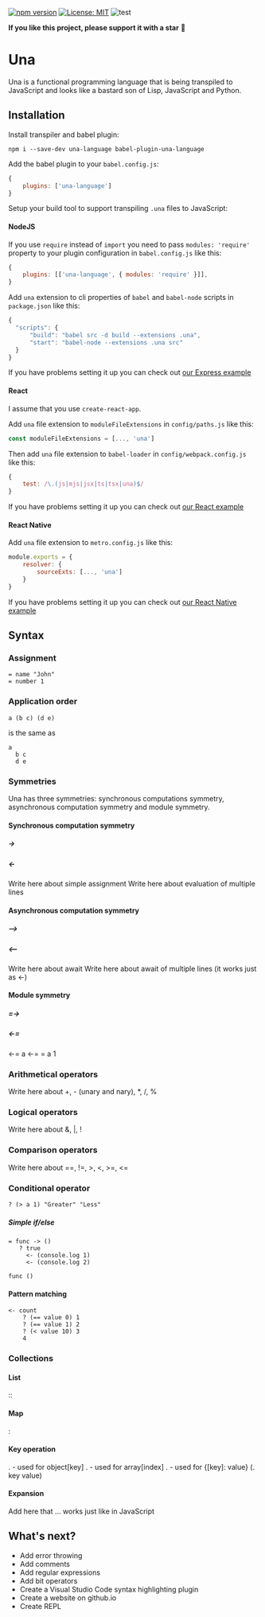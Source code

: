 [![npm version](https://img.shields.io/npm/v/una-language)](https://badge.fury.io/js/una-language)
[![License: MIT](https://img.shields.io/npm/l/una-language)](https://opensource.org/licenses/MIT)
![test](https://github.com/sergeyshpadyrev/una/workflows/test/badge.svg?branch=master)

**If you like this project, please support it with a star** 🌟

# Una

Una is a functional programming language that is being transpiled to JavaScript and looks like a bastard son of Lisp, JavaScript and Python.

## Installation

Install transpiler and babel plugin:

```
npm i --save-dev una-language babel-plugin-una-language
```

Add the babel plugin to your `babel.config.js`:

```javascript
{
    plugins: ['una-language']
}
```

Setup your build tool to support transpiling `.una` files to JavaScript:

#### NodeJS

If you use `require` instead of `import` you need to pass `modules: 'require'` property to your plugin configuration in `babel.config.js` like this:

```javascript
{
    plugins: [['una-language', { modules: 'require' }]],
}
```

Add `una` extension to cli properties of `babel` and `babel-node` scripts in `package.json` like this:

```javascript
{
  "scripts": {
      "build": "babel src -d build --extensions .una",
      "start": "babel-node --extensions .una src"
  }
}
```

If you have problems setting it up you can check out [our Express example](example/express)

#### React

I assume that you use `create-react-app`.

Add `una` file extension to `moduleFileExtensions` in `config/paths.js` like this:

```javascript
const moduleFileExtensions = [..., 'una']
```

Then add `una` file extension to `babel-loader` in `config/webpack.config.js` like this:

```javascript
{
    test: /\.(js|mjs|jsx|ts|tsx|una)$/
}
```

If you have problems setting it up you can check out [our React example](example/react)

#### React Native

Add `una` file extension to `metro.config.js` like this:

```javascript
module.exports = {
    resolver: {
        sourceExts: [..., 'una']
    }
}
```

If you have problems setting it up you can check out [our React Native example](example/react-native)

## Syntax

### Assignment

```
= name "John"
= number 1
```

### Application order

```
a (b c) (d e)
```

is the same as

```
a
  b c
  d e
```

### Symmetries

Una has three symmetries: synchronous computations symmetry, asynchronous computation symmetry and module symmetry.

#### Synchronous computation symmetry

##### ->

##### <-

Write here about simple assignment
Write here about evaluation of multiple lines

#### Asynchronous computation symmetry

##### -->

##### <--

Write here about await
Write here about await of multiple lines (it works just as <-)

#### Module symmetry

##### =->

##### <-=

<-= a
<-= = a 1

### Arithmetical operators

Write here about +, - (unary and nary), \*, /, %

### Logical operators

Write here about &, |, !

### Comparison operators

Write here about ==, !=, >, <, >=, <=

### Conditional operator

```
? (> a 1) "Greater" "Less"
```

##### Simple if/else

```
= func -> ()
   ? true
     <- (console.log 1)
     <- (console.log 2)

func ()
```

#### Pattern matching

```
<- count
    ? (== value 0) 1
    ? (== value 1) 2
    ? (< value 10) 3
    4
```

### Collections

#### List

::

#### Map

:

#### Key operation

. - used for object[key]
. - used for array[index]
. - used for {[key]: value} (. key value)

#### Expansion

Add here that ... works just like in JavaScript

## What's next?

<ul>
<li>Add error throwing</li>
<li>Add comments</li>
<li>Add regular expressions</li>
<li>Add bit operators</li>
<li>Create a Visual Studio Code syntax highlighting plugin</li>
<li>Create a website on github.io</li>
<li>Create REPL</li>
</ul>
